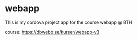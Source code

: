 # webapp
This is my cordova project app for the course webapp @ BTH

course: https://dbwebb.se/kurser/webapp-v3
